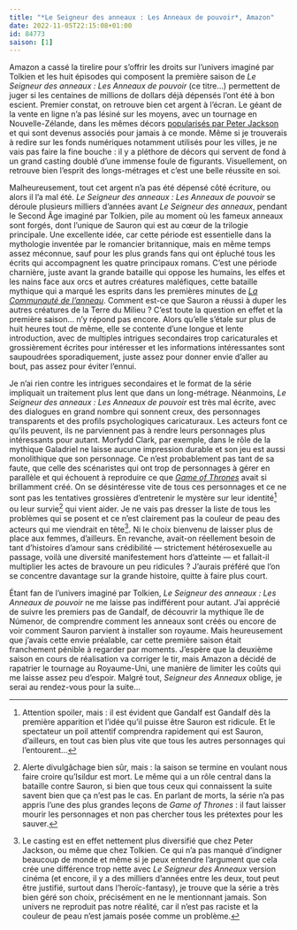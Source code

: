 ```yaml
---
title: "*Le Seigneur des anneaux : Les Anneaux de pouvoir*, Amazon"
date: 2022-11-05T22:15:08+01:00
id: 84773 
saison: [1]
---
```


Amazon a cassé la tirelire pour s’offrir les droits sur l’univers imaginé par Tolkien et les huit épisodes qui composent la première saison de *Le Seigneur des anneaux : Les Anneaux de pouvoir* (ce titre…) permettent de juger si les centaines de millions de dollars déjà dépensés l’ont été à bon escient. Premier constat, on retrouve bien cet argent à l’écran. Le géant de la vente en ligne n’a pas lésiné sur les moyens, avec un tournage en Nouvelle-Zélande, dans les mêmes décors [popularisés par Peter Jackson](https://voiretmanger.fr/saga/le-seigneur-des-anneaux/) et qui sont devenus associés pour jamais à ce monde. Même si je trouverais à redire sur les fonds numériques notamment utilisés pour les villes, je ne vais pas faire la fine bouche : il y a pléthore de décors qui servent de fond à un grand casting doublé d’une immense foule de figurants. Visuellement, on retrouve bien l’esprit des longs-métrages et c’est une belle réussite en soi.

Malheureusement, tout cet argent n’a pas été dépensé côté écriture, ou alors il l’a mal été. *Le Seigneur des anneaux : Les Anneaux de pouvoir* se déroule plusieurs milliers d’années avant *Le Seigneur des anneaux*, pendant le Second Âge imaginé par Tolkien, pile au moment où les fameux anneaux sont forgés, dont l’unique de Sauron qui est au cœur de la trilogie principale. Une excellente idée, car cette période est essentielle dans la mythologie inventée par le romancier britannique, mais en même temps assez méconnue, sauf pour les plus grands fans qui ont épluché tous les écrits qui accompagnent les quatre principaux romans. C’est une période charnière, juste avant la grande bataille qui oppose les humains, les elfes et les nains face aux orcs et autres créatures maléfiques, cette bataille mythique qui a marqué les esprits dans les premières minutes de *[La Communauté de l’anneau](https://voiretmanger.fr/seigneur-anneaux-communaute-anneau-jackson/)*. Comment est-ce que Sauron a réussi à duper les autres créatures de la Terre du Milieu ? C’est toute la question en effet et la première saison… n’y répond pas encore. Alors qu’elle s’étale sur plus de huit heures tout de même, elle se contente d’une longue et lente introduction, avec de multiples intrigues secondaires trop caricaturales et grossièrement écrites pour intéresser et les informations intéressantes sont saupoudrées sporadiquement, juste assez pour donner envie d’aller au bout, pas assez pour éviter l’ennui. 

Je n’ai rien contre les intrigues secondaires et le format de la série impliquait un traitement plus lent que dans un long-métrage. Néanmoins, *Le Seigneur des anneaux : Les Anneaux de pouvoir* est très mal écrite, avec des dialogues en grand nombre qui sonnent creux, des personnages transparents et des profils psychologiques caricaturaux. Les acteurs font ce qu’ils peuvent, ils ne parviennent pas à rendre leurs personnages plus intéressants pour autant. Morfydd Clark, par exemple, dans le rôle de la mythique Galadriel ne laisse aucune impression durable et son jeu est aussi monolithique que son personnage. Ce n’est probablement pas tant de sa faute, que celle des scénaristes qui ont trop de personnages à gérer en parallèle et qui échouent à reproduire ce que [*Game of Thrones*](https://voiretmanger.fr/game-of-thrones-weiss-benioff-hbo/) avait si brillamment créé. On se désintéresse vite de tous ces personnages et ce ne sont pas les tentatives grossières d’entretenir le mystère sur leur identité[^1] ou leur survie[^2] qui vient aider. Je ne vais pas dresser la liste de tous les problèmes qui se posent et ce n’est clairement pas la couleur de peau des acteurs qui me viendrait en tête[^3]. Ni le choix bienvenu de laisser plus de place aux femmes, d’ailleurs. En revanche, avait-on réellement besoin de tant d’histoires d’amour sans crédibilité — strictement hétérosexuelle au passage, voilà une diversité manifestement hors d’atteinte — et fallait-il multiplier les actes de bravoure un peu ridicules ? J’aurais préféré que l’on se concentre davantage sur la grande histoire, quitte à faire plus court.

Étant fan de l’univers imaginé par Tolkien, *Le Seigneur des anneaux : Les Anneaux de pouvoir* ne me laisse pas indifférent pour autant. J’ai apprécié de suivre les premiers pas de Gandalf, de découvrir la mythique île de Númenor, de comprendre comment les anneaux sont créés ou encore de voir comment Sauron parvient à installer son royaume. Mais heureusement que j’avais cette envie préalable, car cette première saison était franchement pénible à regarder par moments. J’espère que la deuxième saison en cours de réalisation va corriger le tir, mais Amazon a décidé de rapatrier le tournage au Royaume-Uni, une manière de limiter les coûts qui me laisse assez peu d’espoir. Malgré tout, *Seigneur des Anneaux* oblige, je serai au rendez-vous pour la suite… 


[^1]: Attention spoiler, mais : il est évident que Gandalf est Gandalf dès la première apparition et l’idée qu’il puisse être Sauron est ridicule. Et le spectateur un poil attentif comprendra rapidement qui est Sauron, d’ailleurs, en tout cas bien plus vite que tous les autres personnages qui l’entourent…

[^2]: Alerte divulgâchage bien sûr, mais : la saison se termine en voulant nous faire croire qu’Isildur est mort. Le même qui a un rôle central dans la bataille contre Sauron, si bien que tous ceux qui connaissent la suite savent bien que ça n’est pas le cas. En parlant de morts, la série n’a pas appris l’une des plus grandes leçons de *Game of Thrones* : il faut laisser mourir les personnages et non pas chercher tous les prétextes pour les sauver.

[^3]: Le casting est en effet nettement plus diversifié que chez Peter Jackson, ou même que chez Tolkien. Ce qui n’a pas manqué d’indigner beaucoup de monde et même si je peux entendre l’argument que cela crée une différence trop nette avec *Le Seigneur des Anneaux* version cinéma (et encore, il y a des milliers d’années entre les deux, tout peut être justifié, surtout dans l’heroïc-fantasy), je trouve que la série a très bien géré son choix, précisément en ne le mentionnant jamais. Son univers ne reproduit pas notre réalité, car il n’est pas raciste et la couleur de peau n’est jamais posée comme un problème. 
